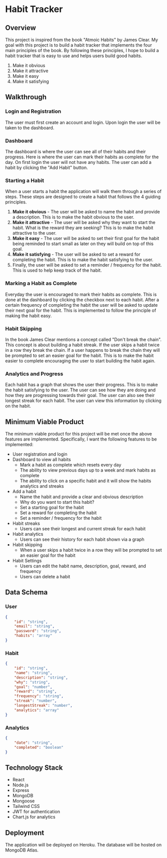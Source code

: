 # Habit Tracker

## Overview

This project is inspired from the book "Atmoic Habits" by James Clear. My goal with this project is to build a habit tracker that implements the four main principles of the book. By following these principles, I hope to build a habit tracker that is easy to use and helps users build good habits.

1. Make it obvious
2. Make it attractive
3. Make it easy
4. Make it satisfying

## Walkthrough

### Login and Registration

The user must first create an account and login. Upon login the user will be taken to the dashboard.

### Dashboard

The dashboard is where the user can see all of their habits and their progress. Here is where the user can mark their habits as complete for the day. On first login the user will not have any habits. The user can add a habit by clicking the "Add Habit" button.

### Starting a Habit

When a user starts a habit the application will walk them through a series of steps. These steps are designed to create a habit that follows the 4 guiding principles.

1. **Make it obvious** - The user will be asked to name the habit and provide a description. This is to make the habit obvious to the user.
2. **Make it attractive** - The user will be asked why they want to start the habit. What is the reward they are seeking? This is to make the habit attractive to the user.
3. **Make it easy** - The user will be asked to set their first goal for the habit being reminded to start small as later on they will build on top of this goal.
4. **Make it satisfying** - The user will be asked to set a reward for completing the habit. This is to make the habit satisfying to the user.
5. Finally, the user will be asked to set a reminder / frequency for the habit. This is used to help keep track of the habit.

### Marking a Habit as Complete

Everyday the user is encouraged to mark their habits as complete. This is done at the dashboard by clicking the checkbox next to each habit. 
After a certain frequency of completing the habit the user will be asked to update their next goal for the habit. This is implemented to follow the principle of making the habit easy.

### Habit Skipping

In the book James Clear mentions a concept called "Don't break the chain". This concept is about building a habit streak. If the user skips a habit twice in a row they break the chain. If a user happens to break the chain they will be prompted to set an easier goal for the habit. This is to make the habit easier to complete encouraging the user to start building the habit again.

### Analytics and Progress

Each habit has a graph that shows the user their progress. This is to make the habit satisfying to the user. The user can see how they are doing and how they are progressing towards their goal. The user can also see their longest streak for each habit. The user can view this information by clicking on the habit. 

## Minimum Viable Product

The minimum viable product for this project will be met once the above features are implemented. Specifically, I want the following features to be implemented:

- User registration and login
- Dashboard to view all habits
    - Mark a habit as complete which resets every day
    - The ability to view previous days up to a week and mark habits as complete
    - The ability to click on a specific habit and it will show the habits analytics and streaks
- Add a habit
    - Name the habit and provide a clear and obvious description
    - Why do you want to start this habit?
    - Set a starting goal for the habit
    - Set a reward for completing the habit
    - Set a reminder / frequency for the habit
- Habit streaks
    - Users can see their longest and current streak for each habit
- Habit analytics
    - Users can see their history for each habit shown via a graph
- Habit skipping
    - When a user skips a habit twice in a row they will be prompted to set an easier goal for the habit
- Habit Settings
    - Users can edit the habit name, description, goal, reward, and frequency
    - Users can delete a habit

## Data Schema

### User

```json
{
    "id": "string",
    "email": "string",
    "password": "string",
    "habits": "array"
}
```

### Habit

```json
{
    "id": "string",
    "name": "string",
    "description": "string",
    "why": "string",
    "goal": "number",
    "reward": "string",
    "frequency": "string",
    "streak": "number",
    "longestStreak": "number",
    "analytics": "array"
}
```

### Analytics

```json
{
    "date": "string",
    "completed": "boolean"
}
```

## Technology Stack

- React
- Node.js
- Express
- MongoDB
- Mongoose
- Tailwind CSS
- JWT for authentication
- Chart.js for analytics

## Deployment

The application will be deployed on Heroku. The database will be hosted on MongoDB Atlas.
